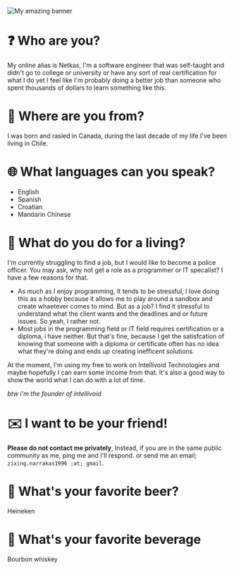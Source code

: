 ![My amazing banner](https://i.imgur.com/zf4ipns.png)

# ❓ Who are you?
My online alias is Netkas, I'm a software engineer that was self-taught and didn't go to college or university or have
any sort of real certification for what I do yet I feel like I'm probably doing a better job than someone who spent
thousands of dollars to learn something like this.


# 🎌 Where are you from?
I was born and rasied in Canada, during the last decade of my life I've been living in Chile.


# 🌐 What languages can you speak?
 - English
 - Spanish
 - Croatian
 - Mandarin Chinese


# 🔨 What do you do for a living?

I'm currently struggling to find a job, but I would like to become a police officer. You may ask, why not get a role
as a programmer or IT specalist? I have a few reasons for that.

  - As much as I enjoy programming, It tends to be stressful, I love doing this as a hobby because it allows me to
    play around a sandbox and create whaetever comes to mind. But as a job? I find it stressful to understand what
    the client wants and the deadlines and or future issues. So yeah, I rather not.
  - Most jobs in the programming field or IT field requires certification or a diploma, i have neither. But that's
   fine, because I get the satisfcation of knowing that someone with a diploma or certificate often has no idea what
   they're doing and ends up creating inefficent solutions.

At the moment, I'm using my free to work on Intellivoid Technologies and maybe hopefully I can earn some income from
that. It's also a good way to show the world what I can do with a lot of time.

*btw i'm the founder of intellivoid*


# ✉️ I want to be your friend!

**Please do not contact me privately**, Instead, if you are in the same public community as me, ping me and I'll
respond. or send me an email; `zixing.narrakas1996 ;at; gmail`.

# 🍺 What's your favorite beer?

Heineken

# 🥃 What's your favorite beverage

Bourbon whiskey

